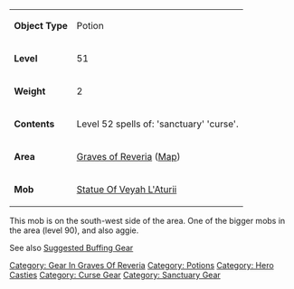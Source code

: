 <table>
<tr>
<td>

<b>Object Type</b>

</td>
<td>

Potion

</td>
</tr>
<tr>
<td>

<b>Level</b>

</td>
<td>

51

</td>
</tr>
<tr>
<td>

<b>Weight</b>

</td>
<td>

2

</td>
</tr>
<tr>
<td>

<b>Contents</b>

</td>
<td>

Level 52 spells of: 'sanctuary' 'curse'.

</td>
</tr>
<tr>
<td>

<b>Area</b>

</td>
<td>

[Graves of Reveria](:Category:_Graves_Of_Reveria.md "wikilink")
([Map](Graves_Of_Reveria_Map.md "wikilink"))

</td>
</tr>
<tr>
<td>

<b>Mob</b>

</td>
<td>

[Statue Of Veyah L'Aturii](Statue_Of_Veyah_L'Aturii "wikilink")

</td>
</tr>
</table>

This mob is on the south-west side of the area. One of the bigger mobs
in the area (level 90), and also aggie.

See also [Suggested Buffing
Gear](Suggested_Spellcasting_Gear#Suggested_Buffing_Gear.md "wikilink")

[Category: Gear In Graves Of
Reveria](Category:_Gear_In_Graves_Of_Reveria "wikilink") [Category:
Potions](Category:_Potions "wikilink") [Category: Hero
Casties](Category:_Hero_Casties "wikilink") [Category: Curse
Gear](Category:_Curse_Gear "wikilink") [Category: Sanctuary
Gear](Category:_Sanctuary_Gear "wikilink")
